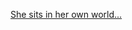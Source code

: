---
layout: post
wordpress_id: 644
wordpress_url: http://noesbueno.com/archives/644
date: '2010-05-28 08:34:26 -0500'
date_gmt: '2010-05-28 13:34:26 -0500'
body: |
  <p><a href="http://epic-beard-man.info/index.php?showimage=5">She sits in her own world...</a></p>
---
